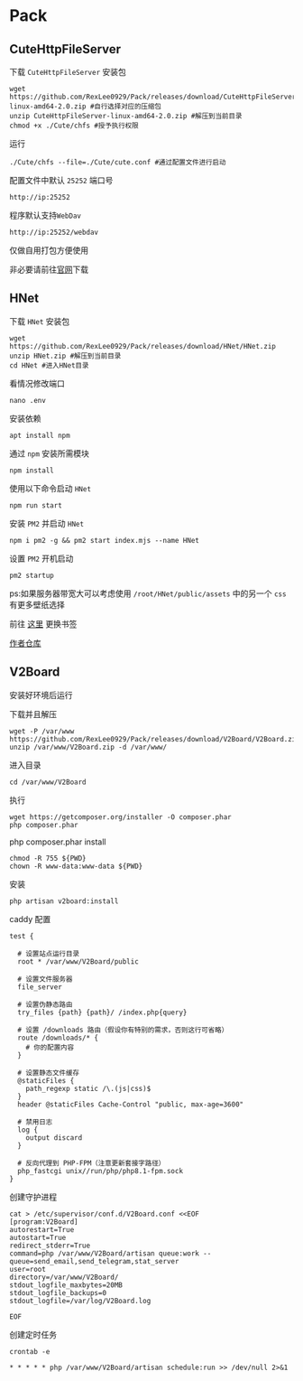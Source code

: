 # Pack

## CuteHttpFileServer

下载 `CuteHttpFileServer` 安装包
```
wget https://github.com/RexLee0929/Pack/releases/download/CuteHttpFileServer/CuteHttpFileServer-linux-amd64-2.0.zip #自行选择对应的压缩包
unzip CuteHttpFileServer-linux-amd64-2.0.zip #解压到当前目录
chmod +x ./Cute/chfs #授予执行权限
```

运行
```
./Cute/chfs --file=./Cute/cute.conf #通过配置文件进行启动
```

配置文件中默认 `25252` 端口号

```
http://ip:25252 
```

程序默认支持`WebDav` 

```
http://ip:25252/webdav
```

仅做自用打包方便使用

非必要请前往[官网](http://iscute.cn/chfs)下载

## HNet

下载 `HNet` 安装包

```
wget https://github.com/RexLee0929/Pack/releases/download/HNet/HNet.zip
unzip HNet.zip #解压到当前目录
cd HNet #进入HNet目录
```

看情况修改端口

```
nano .env
```

安装依赖

```
apt install npm
```

通过 `npm` 安装所需模块

```
npm install
```

使用以下命令启动 `HNet`

```
npm run start
```

安装 `PM2` 并启动 `HNet`

```
npm i pm2 -g && pm2 start index.mjs --name HNet
```

设置 `PM2` 开机启动

```
pm2 startup
```

ps:如果服务器带宽大可以考虑使用 `/root/HNet/public/assets` 中的另一个 `css` 有更多壁纸选择

前往 [这里](https://github.com/RexLee0929/Website) 更换书签

[作者仓库](https://github.com/Hideipnetwork/hideipnetwork-web/tree/v3)




## V2Board

安装好环境后运行

下载并且解压

```
wget -P /var/www https://github.com/RexLee0929/Pack/releases/download/V2Board/V2Board.zip
unzip /var/www/V2Board.zip -d /var/www/
```

进入目录

```
cd /var/www/V2Board
```

执行

```
wget https://getcomposer.org/installer -O composer.phar
php composer.phar
```
php composer.phar install

```
chmod -R 755 ${PWD}
chown -R www-data:www-data ${PWD}
```

安装

```
php artisan v2board:install
```


caddy 配置

```
test {

  # 设置站点运行目录
  root * /var/www/V2Board/public
  
  # 设置文件服务器
  file_server

  # 设置伪静态路由
  try_files {path} {path}/ /index.php{query}
  
  # 设置 /downloads 路由（假设你有特别的需求，否则这行可省略）
  route /downloads/* {
    # 你的配置内容
  }

  # 设置静态文件缓存
  @staticFiles {
    path_regexp static /\.(js|css)$
  }
  header @staticFiles Cache-Control "public, max-age=3600"

  # 禁用日志
  log {
    output discard
  }

  # 反向代理到 PHP-FPM（注意更新套接字路径）
  php_fastcgi unix//run/php/php8.1-fpm.sock
}

```
创建守护进程
```
cat > /etc/supervisor/conf.d/V2Board.conf <<EOF
[program:V2Board]
autorestart=True
autostart=True
redirect_stderr=True
command=php /var/www/V2Board/artisan queue:work --queue=send_email,send_telegram,stat_server
user=root
directory=/var/www/V2Board/
stdout_logfile_maxbytes=20MB
stdout_logfile_backups=0
stdout_logfile=/var/log/V2Board.log

EOF
```

创建定时任务

```
crontab -e

* * * * * php /var/www/V2Board/artisan schedule:run >> /dev/null 2>&1
```
